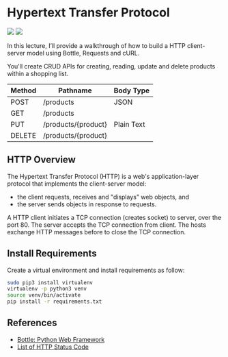 # Hypertext Transfer Protocol
[<img src="https://img.shields.io/badge/os-linux%20%7C%20macOS-green">](os|Linux-macOS)
[<img src="https://img.shields.io/badge/python-v3-blue">](python|v3)

In this lecture, I’ll provide a walkthrough of how to build a HTTP client-server model using Bottle, Requests and cURL.

You'll create CRUD APIs for creating, reading, update and delete products within a shopping list.

<center>

| Method | Pathname            | Body Type  |
|--------|---------------------|------------|
| POST   | /products           | JSON       |
| GET    | /products           |            |
| PUT    | /products/{product} | Plain Text |
| DELETE | /products/{product} |            |

</center>

## HTTP Overview
The Hypertext Transfer Protocol (HTTP) is a web's application-layer protocol that implements the client-server model:
- the client requests, receives and "displays" web objects, and
- the server sends objects in response to requests.

A HTTP client initiates a TCP connection (creates socket) to server, over the port 80. The server accepts the TCP connection from client. The hosts exchange HTTP messages before to close the TCP connection.

## Install Requirements
Create a virtual environment and install requirements as follow:
```bash
sudo pip3 install virtualenv
virtualenv -p python3 venv
source venv/bin/activate
pip install -r requirements.txt
```

## References
- [Bottle: Python Web Framework](https://bottlepy.org/docs/dev/index.html)
- [List of HTTP Status Code](https://en.wikipedia.org/wiki/List_of_HTTP_status_codes)
